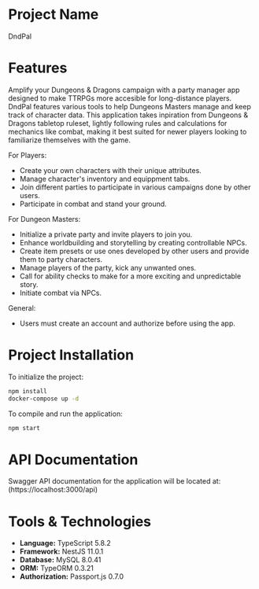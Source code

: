 # Project Name

DndPal

# Features

Amplify your Dungeons & Dragons campaign with a party manager app designed to make TTRPGs more accesible for long-distance players. DndPal features various tools to help Dungeons Masters manage and keep track of character data. This application takes inpiration from Dungeons & Dragons tabletop ruleset, lightly following rules and calculations for mechanics like combat, making it best suited for newer players looking to familiarize themselves with the game. 

For Players:
- Create your own characters with their unique attributes.
- Manage character's inventory and equippment tabs.
- Join different parties to participate in various campaigns done by other users.
- Participate in combat and stand your ground.

For Dungeon Masters:
- Initialize a private party and invite players to join you.
- Enhance worldbuilding and storytelling by creating controllable NPCs.
- Create item presets or use ones developed by other users and provide them to party characters.
- Manage players of the party, kick any unwanted ones.
- Call for ability checks to make for a more exciting and unpredictable story.
- Initiate combat via NPCs.

General: 
- Users must create an account and authorize before using the app.

# Project Installation
To initialize the project:
```bash
npm install
docker-compose up -d
```

To compile and run the application:
```bash 
npm start
``` 

# API Documentation
Swagger API documentation for the application will be located at:
(https://localhost:3000/api)

# Tools & Technologies
- **Language:** TypeScript 5.8.2
- **Framework:** NestJS 11.0.1
- **Database:** MySQL 8.0.41
- **ORM:** TypeORM 0.3.21
- **Authorization:** Passport.js 0.7.0